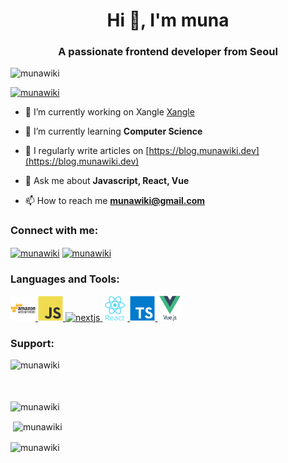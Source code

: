 <h1 align="center">Hi 👋, I'm muna</h1>
<h3 align="center">A passionate frontend developer from Seoul </h3>

<p align="left"> <img src="https://komarev.com/ghpvc/?username=munawiki&label=Profile%20views&color=0e75b6&style=flat" alt="munawiki" /> </p>

<p align="left"> <a href="https://github.com/ryo-ma/github-profile-trophy"><img src="https://github-profile-trophy.vercel.app/?username=munawiki" alt="munawiki" /></a> </p>

- 🔭 I’m currently working on Xangle [Xangle](https://xangle.io)

- 🌱 I’m currently learning **Computer Science**

- 📝 I regularly write articles on [https://blog.munawiki.dev](https://blog.munawiki.dev)

- 💬 Ask me about **Javascript, React, Vue**

- 📫 How to reach me **munawiki@gmail.com**

<h3 align="left">Connect with me:</h3>
<p align="left">
<a href="https://linkedin.com/in/munawiki" target="blank"><img align="center" src="https://raw.githubusercontent.com/rahuldkjain/github-profile-readme-generator/master/src/images/icons/Social/linked-in-alt.svg" alt="munawiki" height="30" width="40" /></a>
<a href="https://fb.com/munawiki" target="blank"><img align="center" src="https://raw.githubusercontent.com/rahuldkjain/github-profile-readme-generator/master/src/images/icons/Social/facebook.svg" alt="munawiki" height="30" width="40" /></a>
</p>

<h3 align="left">Languages and Tools:</h3>
<p align="left"> <a href="https://aws.amazon.com" target="_blank" rel="noreferrer"> <img src="https://raw.githubusercontent.com/devicons/devicon/master/icons/amazonwebservices/amazonwebservices-original-wordmark.svg" alt="aws" width="40" height="40"/> </a> <a href="https://developer.mozilla.org/en-US/docs/Web/JavaScript" target="_blank" rel="noreferrer"> <img src="https://raw.githubusercontent.com/devicons/devicon/master/icons/javascript/javascript-original.svg" alt="javascript" width="40" height="40"/> </a> <a href="https://nextjs.org/" target="_blank" rel="noreferrer"> <img src="https://cdn.worldvectorlogo.com/logos/nextjs-2.svg" alt="nextjs" width="40" height="40"/> </a> <a href="https://reactjs.org/" target="_blank" rel="noreferrer"> <img src="https://raw.githubusercontent.com/devicons/devicon/master/icons/react/react-original-wordmark.svg" alt="react" width="40" height="40"/> </a> <a href="https://www.typescriptlang.org/" target="_blank" rel="noreferrer"> <img src="https://raw.githubusercontent.com/devicons/devicon/master/icons/typescript/typescript-original.svg" alt="typescript" width="40" height="40"/> </a> <a href="https://vuejs.org/" target="_blank" rel="noreferrer"> <img src="https://raw.githubusercontent.com/devicons/devicon/master/icons/vuejs/vuejs-original-wordmark.svg" alt="vuejs" width="40" height="40"/> </a> </p>


<h3 align="left">Support:</h3>
<p><a href="https://www.buymeacoffee.com/munawiki"> <img align="left" src="https://cdn.buymeacoffee.com/buttons/v2/default-yellow.png" height="50" width="210" alt="munawiki" /></a></p><br><br>

<br>

<p><img align="center" src="https://github-readme-stats.vercel.app/api/top-langs?username=munawiki&show_icons=true&locale=en&layout=compact" alt="munawiki" /></p>



<p>&nbsp;<img align="center" src="https://github-readme-stats.vercel.app/api?username=munawiki&show_icons=true&locale=en" alt="munawiki" /></p>

<p><img align="center" src="https://github-readme-streak-stats.herokuapp.com/?user=munawiki&" alt="munawiki" /></p>

